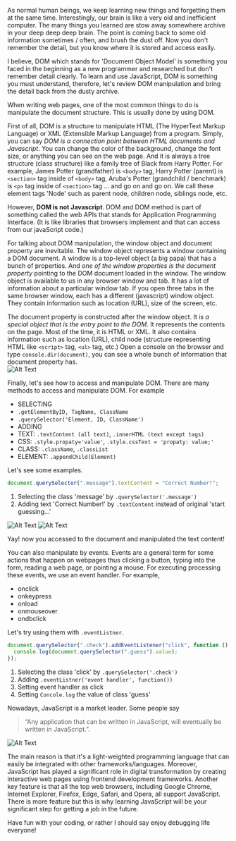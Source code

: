 As normal human beings, we keep learning new things and forgetting them at the same time. Interestingly, our brain is like a very old and inefficient computer. The many things you learned are stow away somewhere archive in your deep deep deep brain. The point is coming back to some old information sometimes / often, and brush the dust off. Now you don't remember the detail, but you know where it is stored and access easily.

I believe, DOM which stands for 'Document Object Model' is something you faced in the beginning as a new programmer and researched but don't remember detail clearly. To learn and use JavaScript, DOM is something you must understand, therefore, let's review DOM manipulation and bring the detail back from the dusty archive.

When writing web pages, one of the most common things to do is manipulate the document structure. This is usually done by using DOM.

First of all, DOM is a structure to manipulate HTML (The HyperText Markup Language) or XML (Extensible Markup Language) from a program. Simply, you can say _DOM is a connection point between HTML documents and Javascript_. You can change the color of the background, change the font size, or anything you can see on the web page. And it is always a tree structure (class structure) like a family tree of Black from Harry Potter. For example, James Potter (grandfather) is `<body>` tag, Harry Potter (parent) is `<section>` tag inside of `<body>` tag, Aruba's Potter (grandchild / benchmark) is `<p>` tag inside of `<section>` tag ... and go on and go on. We call these element tags 'Node' such as parent node, children node, siblings node, etc.

However, __DOM is not Javascript__. DOM and DOM method is part of something called the web APIs that stands for Application Programming Interface. (It is like libraries that browsers implement and that can access from our javaScript code.)

For talking about DOM manipulation, the window object and document property are inevitable. The window object represents a window containing a DOM document. A window is a top-level object (a big papa) that has a bunch of properties. And _one of the window properties is the document property_ pointing to the DOM document loaded in the window.
The window object is available to us in any browser window and tab. It has a lot of information about a particular window tab. If you open three tabs in the same browser window, each has a different (javascript) window object. They contain information such as location (URL), size of the screen, etc.

The document property is constructed after the window object. It is _a special object that is the entry point to the DOM_. It represents the contents on the page. Most of the time, it is HTML or XML. It also contains information such as location (URL), child node (structure representing HTML like `<script>` tag, `<ul>` tag, etc.) Open a console on the browser and type `console.dir(document)`, you can see a whole bunch of information that document property has.  
![Alt Text](https://dev-to-uploads.s3.amazonaws.com/uploads/articles/qu8w9oxoylcevjwtteq6.png)

Finally, let's see how to access and manipulate DOM. There are many methods to access and manipulate DOM. For example

- SELECTING
- `.getElementByID, TagName, ClassName`
- `.querySelector('Element, ID, ClassName')`
- ADDING
- TEXT: `.textContent (all text)`, `.innerHTML (text except tags)`
- CSS: `.style.propaty='value'`, `.style.cssText = 'propaty: value;'`
- CLASS: `.className`, `.classList`
- ELEMENT: `.appendChild(Element)`

Let's see some examples.

```javascript
document.querySelector(".message").textContent = "Correct Number!";
```

1. Selecting the class 'message' by `.querySelector('.message')`
2. Adding text 'Correct Number!' by `.textContent` instead of original 'start guessing...'

![Alt Text](https://dev-to-uploads.s3.amazonaws.com/uploads/articles/1nasxe0x882s070at85o.png)
![Alt Text](https://dev-to-uploads.s3.amazonaws.com/uploads/articles/7rnfa6vd8xxdr53qw6ft.png)

Yay! now you accessed to the document and manipulated the text content!

You can also manipulate by events. Events are a general term for some actions that happen on webpages thus clicking a button, typing into the form, reading a web page, or pointing a mouse. For executing processing these events, we use an event handler. For example,

- onclick
- onkeypress
- onload
- onmouseover
- ondbclick

Let's try using them with `.eventListner`.

```javascript
document.querySelector(".check").addEventListener("click", function () {
  console.log(document.querySelector(".guess").value);
});
```

1. Selecting the class 'click' by `.querySelector('.check')`
2. Adding `.eventListner('event handler', function())`
3. Setting event handler as click
4. Setting `Concole.log` the value of class 'guess'

Nowadays, JavaScript is a market leader. Some people say

> “Any application that can be written in JavaScript, will eventually be written in JavaScript.”.

![Alt Text](https://dev-to-uploads.s3.amazonaws.com/uploads/articles/bougo5fe3bl3tqr7ko60.png)

The main reason is that it's a light-weighted programming language that can easily be integrated with other frameworks/languages. Moreover, JavaScript has played a significant role in digital transformation by creating interactive web pages using frontend development frameworks. Another key feature is that all the top web browsers, including Google Chrome, Internet Explorer, Firefox, Edge, Safari, and Opera, all support JavaScript. There is more feature but this is why learning JavaScript will be your significant step for getting a job in the future.

Have fun with your coding, or rather I should say enjoy debugging life everyone!
